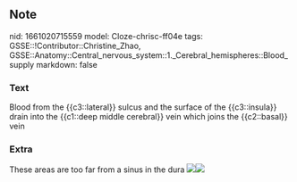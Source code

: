 ## Note
nid: 1661020715559
model: Cloze-chrisc-ff04e
tags: GSSE::!Contributor::Christine_Zhao, GSSE::Anatomy::Central_nervous_system::1._Cerebral_hemispheres::Blood_supply
markdown: false

### Text
<div>
  <div>
    <div>
      Blood from the {{c3::lateral}} sulcus and the surface of the
      {{c3::insula}} drain into the {{c1::deep middle cerebral}}
      vein which joins the {{c2::basal}} vein
    </div>
  </div>
</div>

### Extra
These areas are too far from a sinus in the dura <img src= 
"paste-b9bf09b2587f7e0bbdd42e57be51785c76e4e73d.jpg"><img src= 
"paste-2a40e2ae8dc17e54ef8199ffe708bad81eb2b1a2.jpg">
